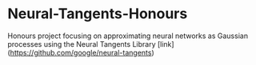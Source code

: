 # Neural-Tangents-Honours
Honours project focusing on approximating neural networks as Gaussian processes using the Neural Tangents Library [link] (https://github.com/google/neural-tangents)
